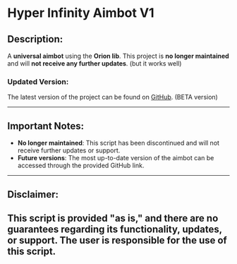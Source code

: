 # Hyper Infinity Aimbot V1

## **Description:**

A **universal aimbot** using the **Orion lib**. This project is **no longer maintained** and will **not receive any further updates**. (but it works well)

### **Updated Version:**

The latest version of the project can be found on [GitHub](https://github.com/Baconamassado/hyperinfinityAimbot). (BETA version)

---

## **Important Notes:**

- **No longer maintained**: This script has been discontinued and will not receive further updates or support.
- **Future versions**: The most up-to-date version of the aimbot can be accessed through the provided GitHub link.

---

## **Disclaimer:**

This script is provided "as is," and there are **no guarantees** regarding its functionality, updates, or support. The user is responsible for the use of this script.
---

